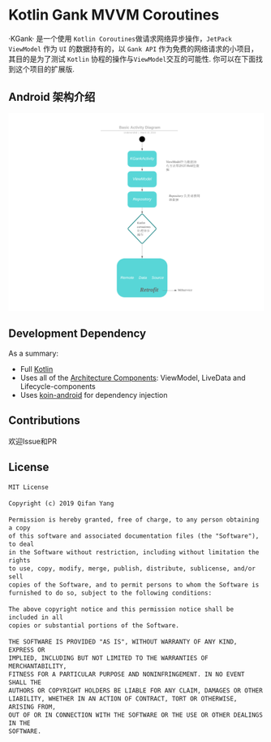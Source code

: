 # Kotlin Gank MVVM Coroutines

·KGank· 是一个使用 `Kotlin Coroutines`做请求网络异步操作，`JetPack ViewModel` 作为 `UI` 的数据持有的，以 `Gank API` 作为免费的网络请求的小项目，其目的是为了测试 `Kotlin` 协程的操作与`ViewModel`交互的可能性. 你可以在下面找到这个项目的扩展版.

## Android 架构介绍

![MVVM](https://raw.githubusercontent.com/underwindfall/Gank-Coroutines-MVVM/master/art/Diagram.png)

## Development Dependency

As a summary:

 * Full [Kotlin](https://kotlinlang.org/)
 * Uses all of the [Architecture Components](https://developer.android.com/topic/libraries/architecture/): ViewModel, LiveData and Lifecycle-components
 * Uses [koin-android](https://google.github.io/dagger/android.html) for dependency injection

## Contributions

欢迎Issue和PR

## License

```
MIT License

Copyright (c) 2019 Qifan Yang

Permission is hereby granted, free of charge, to any person obtaining a copy
of this software and associated documentation files (the "Software"), to deal
in the Software without restriction, including without limitation the rights
to use, copy, modify, merge, publish, distribute, sublicense, and/or sell
copies of the Software, and to permit persons to whom the Software is
furnished to do so, subject to the following conditions:

The above copyright notice and this permission notice shall be included in all
copies or substantial portions of the Software.

THE SOFTWARE IS PROVIDED "AS IS", WITHOUT WARRANTY OF ANY KIND, EXPRESS OR
IMPLIED, INCLUDING BUT NOT LIMITED TO THE WARRANTIES OF MERCHANTABILITY,
FITNESS FOR A PARTICULAR PURPOSE AND NONINFRINGEMENT. IN NO EVENT SHALL THE
AUTHORS OR COPYRIGHT HOLDERS BE LIABLE FOR ANY CLAIM, DAMAGES OR OTHER
LIABILITY, WHETHER IN AN ACTION OF CONTRACT, TORT OR OTHERWISE, ARISING FROM,
OUT OF OR IN CONNECTION WITH THE SOFTWARE OR THE USE OR OTHER DEALINGS IN THE
SOFTWARE.
```